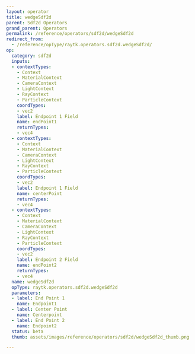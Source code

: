 ```yaml
---
layout: operator
title: wedgeSdf2d
parent: Sdf2d Operators
grand_parent: Operators
permalink: /reference/operators/sdf2d/wedgeSdf2d
redirect_from:
  - /reference/opType/raytk.operators.sdf2d.wedgeSdf2d/
op:
  category: sdf2d
  inputs:
  - contextTypes:
    - Context
    - MaterialContext
    - CameraContext
    - LightContext
    - RayContext
    - ParticleContext
    coordTypes:
    - vec2
    label: Endpoint 1 Field
    name: endPoint1
    returnTypes:
    - vec4
  - contextTypes:
    - Context
    - MaterialContext
    - CameraContext
    - LightContext
    - RayContext
    - ParticleContext
    coordTypes:
    - vec2
    label: Endpoint 1 Field
    name: centerPoint
    returnTypes:
    - vec4
  - contextTypes:
    - Context
    - MaterialContext
    - CameraContext
    - LightContext
    - RayContext
    - ParticleContext
    coordTypes:
    - vec2
    label: Endpoint 2 Field
    name: endPoint2
    returnTypes:
    - vec4
  name: wedgeSdf2d
  opType: raytk.operators.sdf2d.wedgeSdf2d
  parameters:
  - label: End Point 1
    name: Endpoint1
  - label: Center Point
    name: Centerpoint
  - label: End Point 2
    name: Endpoint2
  status: beta
  thumb: assets/images/reference/operators/sdf2d/wedgeSdf2d_thumb.png

---
```

